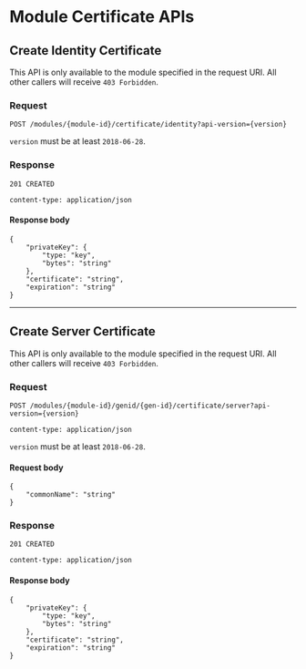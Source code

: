 # Module Certificate APIs

## Create Identity Certificate

This API is only available to the module specified in the request URI. All other callers will receive `403 Forbidden`.

### Request
```
POST /modules/{module-id}/certificate/identity?api-version={version}
```

`version` must be at least `2018-06-28`.

### Response
```
201 CREATED

content-type: application/json
```

#### Response body
```
{
    "privateKey": {
        "type: "key",
        "bytes": "string"
    },
    "certificate": "string",
    "expiration": "string"
}
```

---

## Create Server Certificate

This API is only available to the module specified in the request URI. All other callers will receive `403 Forbidden`.

### Request
```
POST /modules/{module-id}/genid/{gen-id}/certificate/server?api-version={version}

content-type: application/json
```

`version` must be at least `2018-06-28`.

#### Request body
```
{
    "commonName": "string"
}
```

### Response
```
201 CREATED

content-type: application/json
```

#### Response body
```
{
    "privateKey": {
        "type: "key",
        "bytes": "string"
    },
    "certificate": "string",
    "expiration": "string"
}
```
